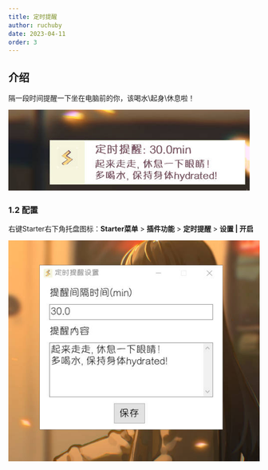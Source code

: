 ```yaml
---
title: 定时提醒
author: ruchuby
date: 2023-04-11
order: 3
---
```


## 介绍

隔一段时间提醒一下坐在电脑前的你，该喝水\起身\休息啦！

![定时提醒:主界面](./images/timed-reminder-1.jpg)

### 1.2 配置

右键Starter右下角托盘图标：**Starter菜单** > **插件功能** > **定时提醒** > **设置 | 开启**  

![定时提醒:配置界面](./images/timed-reminder-2.jpg)